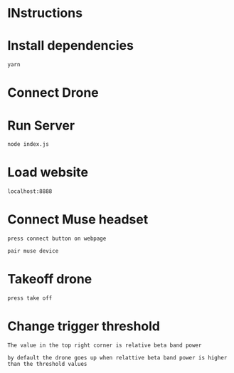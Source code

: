 # INstructions
# Install dependencies 

`yarn`

# Connect Drone 

# Run Server

`node index.js`

# Load website 

`localhost:8888`

# Connect Muse headset

`press connect button on webpage`

`pair muse device` 


# Takeoff drone

`press take off` 


# Change trigger threshold 

`The value in the top right corner is relative beta band power`

`by default the drone goes up when relattive beta band power is higher than the threshold values`

